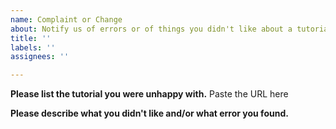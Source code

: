 ```yaml
---
name: Complaint or Change
about: Notify us of errors or of things you didn't like about a tutorial.
title: ''
labels: ''
assignees: ''

---
```


**Please list the tutorial you were unhappy with.**
Paste the URL here

**Please describe what you didn't like and/or what error you found.**
